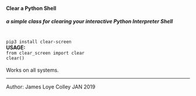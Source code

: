 #### Clear a Python Shell
##### a simple class for clearing your interactive Python Interpreter Shell
<br>
<code>pip3 install clear-screen</code>
<br>
<strong>USAGE:</strong>
<br>
<code>from clear_screen import clear</code><br>
<code>clear()</code><br>
<br>
Works on all systems.
<br>
<hr>
Author: James Loye Colley JAN 2019
